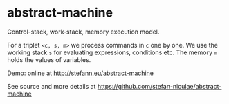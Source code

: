 # abstract-machine

Control-stack, work-stack, memory execution model.

For a triplet `<c, s, m>` we process commands in `c` one by one.
We use the working stack `s` for evaluating expressions, conditions etc.
The memory `m` holds the values of variables.

Demo: online at http://stefann.eu/abstract-machine

See source and more details at https://github.com/stefan-niculae/abstract-machine
